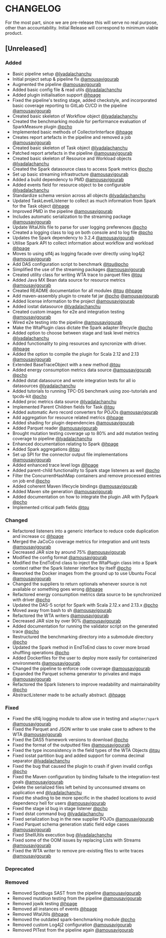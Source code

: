 # CHANGELOG
For the most part, since we are pre-release this will serve no real purpose, other than accountability. Initial Release will correspond to minimum viable product.

## [Unreleased]
### Added
- Basic pipeline setup [@lyadalachanchu](https://gitlab.ewi.tudelft.nl/lyadalachanchu)
- Initial project setup & pipeline fix [@amousavigourab](https://gitlab.ewi.tudelft.nl/amousavigourab)
- Augmented the pipeline [@amousavigourab](https://gitlab.ewi.tudelft.nl/amousavigourab)
- Added basic config file & read utils [@lyadalachanchu](https://gitlab.ewi.tudelft.nl/lyadalachanchu)
- Added plugin initialisation support [@hpage](https://gitlab.ewi.tudelft.nl/hpage)
- Fixed the pipeline's testing stage, added checkstyle, and incorporated basic coverage reporting to GitLab CI/CD in the pipeline [@amousavigourab](https://gitlab.ewi.tudelft.nl/amousavigourab)
- Created basic skeleton of Workflow object [@lyadalachanchu](https://gitlab.ewi.tudelft.nl/lyadalachanchu)
- Created the benchmarking module for performance evaluation of SparkMeasure plugin [@pcho](https://gitlab.ewi.tudelft.nl/pcho)
- Implemented basic methods of CollectorInterface [@hpage](https://gitlab.ewi.tudelft.nl/hpage)
- Creates report artefacts in the pipeline and removed a job [@amousavigourab](https://gitlab.ewi.tudelft.nl/amousavigourab)
- Created basic skeleton of Task object [@lyadalachanchu](https://gitlab.ewi.tudelft.nl/lyadalachanchu)
- Patched report artefacts in the pipeline [@amousavigourab](https://gitlab.ewi.tudelft.nl/amousavigourab)
- Created basic skeleton of Resource and Workload objects [@lyadalachanchu](https://gitlab.ewi.tudelft.nl/lyadalachanchu)
- Created the Spark datasource class to access Spark metrics [@pcho](https://gitlab.ewi.tudelft.nl/pcho)
- Set up basic streaming infrastructure [@amousavigourab](https://gitlab.ewi.tudelft.nl/amousavigourab)
- Added a build dependency to PMD [@amousavigourab](https://gitlab.ewi.tudelft.nl/amousavigourab)
- Added events field for resource object to be configurable [@lyadalachanchu](https://gitlab.ewi.tudelft.nl/lyadalachanchu)
- Standardize schema version across all objects [@lyadalachanchu](https://gitlab.ewi.tudelft.nl/lyadalachanchu)
- Updated TaskLevelLIstener to collect as much information from Spark for the Task object [@hpage](https://gitlab.ewi.tudelft.nl/hpage)
- Improved PMD in the pipeline [@amousavigourab](https://gitlab.ewi.tudelft.nl/amousavigourab)
- Includes automatic serialization to the streaming package [@amousavigourab](https://gitlab.ewi.tudelft.nl/amousavigourab)
- Update WtaUtils file to parse for user logging preferences [@pcho](https://gitlab.ewi.tudelft.nl/pcho)
- Created a logging class to log on both console and to log file [@pcho](https://gitlab.ewi.tudelft.nl/pcho)
- Updates the Spark dependency to 3.2.4 [@amousavigourab](https://gitlab.ewi.tudelft.nl/amousavigourab)
- Utilise Spark API to collect information about workflow and workload [@hpage](https://gitlab.ewi.tudelft.nl/hpage)
- Moves to using slf4j as logging facade over directly using log4j2 [@amousavigourab](https://gitlab.ewi.tudelft.nl/amousavigourab)
- Add DAS configuration script to benchmark [@tqu](https://gitlab.ewi.tudelft.nl/tqu)[@pcho](https://gitlab.ewi.tudelft.nl/pcho)
- Simplified the use of the streaming packages [@amousavigourab](https://gitlab.ewi.tudelft.nl/amousavigourab)
- Created utility class for writing WTA trace to parquet files [@tqu](https://gitlab.ewi.tudelft.nl/tqu)
- Added Java MX Bean data source for resource metrics [@amousavigourab](https://gitlab.ewi.tudelft.nl/amousavigourab)
- Created README documentation for all modules [@tqu](https://gitlab.ewi.tudelft.nl/tqu) [@hpage](https://gitlab.ewi.tudelft.nl/hpage)
- Add maven-assembly plugin to create fat jar  [@pcho](https://gitlab.ewi.tudelft.nl/pcho) [@amousavigourab](https://gitlab.ewi.tudelft.nl/amousavigourab)
- Added license information to the project [@amousavigourab](https://gitlab.ewi.tudelft.nl/amousavigourab)
- Added iostat datasource [@lyadalachanchu](https://gitlab.ewi.tudelft.nl/lyadalachanchu)
- Created custom images for e2e and integration testing [@amousavigourab](https://gitlab.ewi.tudelft.nl/amousavigourab)
- Wired e2e testing into the pipeline [@amousavigourab](https://gitlab.ewi.tudelft.nl/amousavigourab)
- Make the WtaPlugin class dictate the Spark adapter lifecycle [@pcho](https://gitlab.ewi.tudelft.nl/pcho)
- Added option to choose between stage and task level metrics [@lyadalachanchu](https://gitlab.ewi.tudelft.nl/lyadalachanchu)
- Added functionality to ping resources and syncronize with driver. [@hpage](https://gitlab.ewi.tudelft.nl/hpage)
- Added the option to compile the plugin for Scala 2.12 and 2.13 [@amousavigourab](https://gitlab.ewi.tudelft.nl/amousavigourab)
- Extended BaseTraceObject with a new method [@tqu](https://gitlab.ewi.tudelft.nl/tqu)
- Added energy consumption metrics data source [@amousavigourab](https://gitlab.ewi.tudelft.nl/amousavigourab) [@pcho](https://gitlab.ewi.tudelft.nl/pcho)
- Added dstat datasource and wrote integration tests for all io datasources [@lyadalachanchu](https://gitlab.ewi.tudelft.nl/lyadalachanchu)
- Added tutorials to running TPC-DS benchmark using zoo-tutorials and tpcds-kit [@pcho](https://gitlab.ewi.tudelft.nl/pcho)
- Added proc metrics data source [@lyadalachanchu](https://gitlab.ewi.tudelft.nl/lyadalachanchu)
- Implemented Parent Children fields for Task [@tqu](https://gitlab.ewi.tudelft.nl/tqu)
- Added automatic Avro record converters for POJOs [@amousavigourab](https://gitlab.ewi.tudelft.nl/amousavigourab)
- Add aggregation for resource related metrics [@hpage](https://gitlab.ewi.tudelft.nl/hpage)
- Added shading for plugin dependencies [@amousavigourab](https://gitlab.ewi.tudelft.nl/amousavigourab)
- Added Parquet reader [@amousavigourab](https://gitlab.ewi.tudelft.nl/amousavigourab)
- Brought mutation testing coverage up to 80% and add mutation testing coverage to pipeline [@lyadalachanchu](https://gitlab.ewi.tudelft.nl/lyadalachanchu)
- Enhanced documentation relating to Spark [@hpage](https://gitlab.ewi.tudelft.nl/hpage)
- Added Spark aggregations [@tqu](https://gitlab.ewi.tudelft.nl/tqu)
- Set up SPI for the connector output file implementations [@amousavigourab](https://gitlab.ewi.tudelft.nl/amousavigourab)
- Added enhanced trace level logs [@hpage](https://gitlab.ewi.tudelft.nl/hpage)
- Added parent-child functionality to Spark stage listeners as well [@pcho](https://gitlab.ewi.tudelft.nl/pcho)
- Filter the ConcurrentHashMap containers and remove processed entries on job end [@pcho](https://gitlab.ewi.tudelft.nl/pcho)
- Added coherent Maven lifecycle bindings [@amousavigourab](https://gitlab.ewi.tudelft.nl/amousavigourab)
- Added Maven site generation [@amousavigourab](https://gitlab.ewi.tudelft.nl/amousavigourab)
- Added documentation on how to integrate the plugin JAR with PySpark [@pcho](https://gitlab.ewi.tudelft.nl/pcho)
- Implemented critical path fields [@tqu](https://gitlab.ewi.tudelft.nl/tqu)

### Changed
- Refactored listeners into a generic interface to reduce code duplication and increase cc [@hpage](https://gitlab.ewi.tudelft.nl/hpage)
- Merged the JaCoCo coverage metrics for integration and unit tests [@amousavigourab](https://gitlab.ewi.tudelft.nl/amousavigourab)
- Decreased JAR size by around 75% [@amousavigourab](https://gitlab.ewi.tudelft.nl/amousavigourab)
- Modified the config format [@amousavigourab](https://gitlab.ewi.tudelft.nl/amousavigourab)
- Modified the EndToEnd class to inject the WtaPlugin class into a Spark context rather the Spark listener interface by itself [@pcho](https://gitlab.ewi.tudelft.nl/pcho)
- Reworked the Docker images from the ground up to use Ubuntu Focal [@amousavigourab](https://gitlab.ewi.tudelft.nl/amousavigourab)
- Changed the suppliers to return optionals whenever source is not available or something goes wrong [@hpage](https://gitlab.ewi.tudelft.nl/hpage)
- Refactored energy consumption metrics data source to be synchronized with driver [@pcho](https://gitlab.ewi.tudelft.nl/pcho)
- Updated the DAS-5 script for Spark with Scala 2.12.x and 2.13.x [@pcho](https://gitlab.ewi.tudelft.nl/pcho)
- Moved away from bash to sh [@amousavigourab](https://gitlab.ewi.tudelft.nl/amousavigourab)
- Refactored the WTA writers [@amousavigourab](https://gitlab.ewi.tudelft.nl/amousavigourab)
- Decreased JAR size by over 90% [@amousavigourab](https://gitlab.ewi.tudelft.nl/amousavigourab)
- Added documentation for running the validator script on the generated trace [@pcho](https://gitlab.ewi.tudelft.nl/pcho)
- Restructured the benchmarking directory into a submodule directory [@pcho](https://gitlab.ewi.tudelft.nl/pcho)
- Updated the Spark method in EndToEnd class to cover more broad shuffling operations [@pcho](https://gitlab.ewi.tudelft.nl/pcho)
- Added Dockerfiles for the user to deploy more easily for containerized environments [@amousavigourab](https://gitlab.ewi.tudelft.nl/amousavigourab)
- Changed the pipeline to enforce code coverage [@amousavigourab](https://gitlab.ewi.tudelft.nl/amousavigourab)
- Expanded the Parquet schema generator to privates and maps [@amousavigourab](https://gitlab.ewi.tudelft.nl/amousavigourab)
- Refactored the Spark listeners to improve readability and maintainability [@pcho](https://gitlab.ewi.tudelft.nl/pcho)
- AbstractListener made to be actually abstract. [@hpage](https://gitlab.ewi.tudelft.nl/hpage)

### Fixed
- Fixed the slf4j logging module to allow use in testing and `adapter/spark` [@amousavigourab](https://gitlab.ewi.tudelft.nl/amousavigourab)
- Fixed the Parquet and JSON writer to use snake case to adhere to the WTA [@amousavigourab](https://gitlab.ewi.tudelft.nl/amousavigourab)
- Fixed the DAS5 framework versions to download [@pcho](https://gitlab.ewi.tudelft.nl/pcho)
- Fixed the format of the outputted files [@amousavigourab](https://gitlab.ewi.tudelft.nl/amousavigourab)
- Fixed the type inconsistency in the field types of the WTA Objects [@tqu](https://gitlab.ewi.tudelft.nl/tqu)
- Fixed iostat partition bug and added support for comma decimal separator [@lyadalachanchu](https://gitlab.ewi.tudelft.nl/lyadalachanchu)
- Fixed the bug that caused the plugin to crash if given invalid configs [@pcho](https://gitlab.ewi.tudelft.nl/pcho)
- Fixed the Maven configuration by binding failsafe to the integration-test goals [@amousavigourab](https://gitlab.ewi.tudelft.nl/amousavigourab)
- Delete the serialized files left behind by unconsumed streams on application end [@lyadalachanchu](https://gitlab.ewi.tudelft.nl/lyadalachanchu)
- Fixed the shading to be more specific in the shaded locations to avoid dependency hell for users [@amousavigourab](https://gitlab.ewi.tudelft.nl/amousavigourab)
- Fixed the stage id bug in stage listener [@pcho](https://gitlab.ewi.tudelft.nl/pcho)
- Fixed dstat command bug [@lyadalachanchu](https://gitlab.ewi.tudelft.nl/lyadalachanchu)
- Fixed serialization bug in the new supplier POJOs [@amousavigourab](https://gitlab.ewi.tudelft.nl/amousavigourab)
- Fixed Parquet schema generation static field edge cases [@amousavigourab](https://gitlab.ewi.tudelft.nl/amousavigourab)
- Fixed ShellUtils execution bug [@lyadalachanchu](https://gitlab.ewi.tudelft.nl/lyadalachanchu)
- Fixed some of the OOM issues by replacing Lists with Streams [@amousavigourab](https://gitlab.ewi.tudelft.nl/amousavigourab)
- Fixed the WTA writer to remove pre-existing files to write traces [@amousavigourab](https://gitlab.ewi.tudelft.nl/amousavigourab)

### Deprecated

### Removed
- Removed Spotbugs SAST from the pipeline [@amousavigourab](https://gitlab.ewi.tudelft.nl/amousavigourab)
- Removed mutation testing from the pipeline [@amousavigourab](https://gitlab.ewi.tudelft.nl/amousavigourab)
- Removed jqwik testing [@hpage](https://gitlab.ewi.tudelft.nl/hpage)
- Removed all instances of events [@hpage](https://gitlab.ewi.tudelft.nl/hpage)
- Removed WtaUtils [@hpage](https://gitlab.ewi.tudelft.nl/hpage)
- Removed the outdated spark-benchmarking module [@pcho](https://gitlab.ewi.tudelft.nl/pcho)
- Removed custom Log4j2 configuration [@amousavigourab](https://gitlab.ewi.tudelft.nl/amousavigourab)
- Removed PITest from the pipeline again [@amousavigourab](https://gitlab.ewi.tudelft.nl/amousavigourab)
